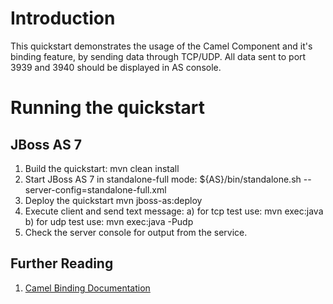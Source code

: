 Introduction
============
This quickstart demonstrates the usage of the Camel Component and it's binding feature, by sending 
data through TCP/UDP. All data sent to port 3939 and 3940 should be displayed in AS console.

Running the quickstart
======================

JBoss AS 7
----------
1. Build the quickstart:
    mvn clean install
2. Start JBoss AS 7 in standalone-full mode:
    ${AS}/bin/standalone.sh --server-config=standalone-full.xml
3. Deploy the quickstart
    mvn jboss-as:deploy
4. Execute client and send text message:
    a) for tcp test use: mvn exec:java
    b) for udp test use: mvn exec:java -Pudp
5. Check the server console for output from the service.

## Further Reading

1. [Camel Binding Documentation](https://docs.jboss.org/author/display/SWITCHYARD/Camel+Bindings)

